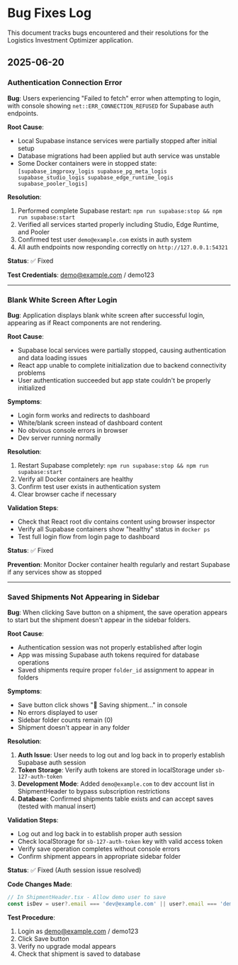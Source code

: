 # Bug Fixes Log

This document tracks bugs encountered and their resolutions for the Logistics Investment Optimizer application.

## 2025-06-20

### Authentication Connection Error
**Bug**: Users experiencing "Failed to fetch" error when attempting to login, with console showing `net::ERR_CONNECTION_REFUSED` for Supabase auth endpoints.

**Root Cause**: 
- Local Supabase instance services were partially stopped after initial setup
- Database migrations had been applied but auth service was unstable
- Some Docker containers were in stopped state: `[supabase_imgproxy_logis supabase_pg_meta_logis supabase_studio_logis supabase_edge_runtime_logis supabase_pooler_logis]`

**Resolution**:
1. Performed complete Supabase restart: `npm run supabase:stop && npm run supabase:start`
2. Verified all services started properly including Studio, Edge Runtime, and Pooler
3. Confirmed test user `demo@example.com` exists in auth system
4. All auth endpoints now responding correctly on `http://127.0.0.1:54321`

**Status**: ✅ Fixed

**Test Credentials**: demo@example.com / demo123

---

### Blank White Screen After Login
**Bug**: Application displays blank white screen after successful login, appearing as if React components are not rendering.

**Root Cause**: 
- Supabase local services were partially stopped, causing authentication and data loading issues
- React app unable to complete initialization due to backend connectivity problems
- User authentication succeeded but app state couldn't be properly initialized

**Symptoms**:
- Login form works and redirects to dashboard
- White/blank screen instead of dashboard content
- No obvious console errors in browser
- Dev server running normally

**Resolution**:
1. Restart Supabase completely: `npm run supabase:stop && npm run supabase:start`
2. Verify all Docker containers are healthy
3. Confirm test user exists in authentication system
4. Clear browser cache if necessary

**Validation Steps**:
- Check that React root div contains content using browser inspector
- Verify all Supabase containers show "healthy" status in `docker ps`
- Test full login flow from login page to dashboard

**Status**: ✅ Fixed

**Prevention**: Monitor Docker container health regularly and restart Supabase if any services show as stopped

---

### Saved Shipments Not Appearing in Sidebar
**Bug**: When clicking Save button on a shipment, the save operation appears to start but the shipment doesn't appear in the sidebar folders.

**Root Cause**: 
- Authentication session was not properly established after login
- App was missing Supabase auth tokens required for database operations
- Saved shipments require proper `folder_id` assignment to appear in folders

**Symptoms**:
- Save button click shows "🚀 Saving shipment..." in console
- No errors displayed to user
- Sidebar folder counts remain (0)
- Shipment doesn't appear in any folder

**Resolution**:
1. **Auth Issue**: User needs to log out and log back in to properly establish Supabase auth session
2. **Token Storage**: Verify auth tokens are stored in localStorage under `sb-127-auth-token`
3. **Development Mode**: Added `demo@example.com` to dev account list in ShipmentHeader to bypass subscription restrictions
4. **Database**: Confirmed shipments table exists and can accept saves (tested with manual insert)

**Validation Steps**:
- Log out and log back in to establish proper auth session
- Check localStorage for `sb-127-auth-token` key with valid access token
- Verify save operation completes without console errors
- Confirm shipment appears in appropriate sidebar folder

**Status**: ✅ Fixed (Auth session issue resolved)

**Code Changes Made**:
```typescript
// In ShipmentHeader.tsx - Allow demo user to save
const isDev = user?.email === 'dev@example.com' || user?.email === 'demo@example.com';
```

**Test Procedure**: 
1. Login as demo@example.com / demo123
2. Click Save button 
3. Verify no upgrade modal appears
4. Check that shipment is saved to database